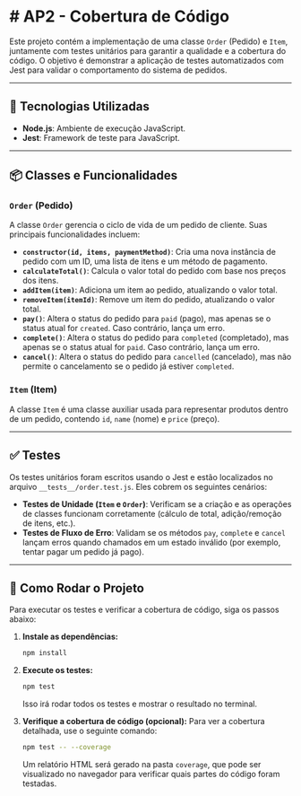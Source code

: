 # # AP2 - Cobertura de Código

Este projeto contém a implementação de uma classe `Order` (Pedido) e `Item`, juntamente com testes unitários para garantir a qualidade e a cobertura do código. O objetivo é demonstrar a aplicação de testes automatizados com Jest para validar o comportamento do sistema de pedidos.

---

## 🚀 Tecnologias Utilizadas

* **Node.js**: Ambiente de execução JavaScript.
* **Jest**: Framework de teste para JavaScript.

---

## 📦 Classes e Funcionalidades

### `Order` (Pedido)

A classe `Order` gerencia o ciclo de vida de um pedido de cliente. Suas principais funcionalidades incluem:

* **`constructor(id, items, paymentMethod)`**: Cria uma nova instância de pedido com um ID, uma lista de itens e um método de pagamento.
* **`calculateTotal()`**: Calcula o valor total do pedido com base nos preços dos itens.
* **`addItem(item)`**: Adiciona um item ao pedido, atualizando o valor total.
* **`removeItem(itemId)`**: Remove um item do pedido, atualizando o valor total.
* **`pay()`**: Altera o status do pedido para `paid` (pago), mas apenas se o status atual for `created`. Caso contrário, lança um erro.
* **`complete()`**: Altera o status do pedido para `completed` (completado), mas apenas se o status atual for `paid`. Caso contrário, lança um erro.
* **`cancel()`**: Altera o status do pedido para `cancelled` (cancelado), mas não permite o cancelamento se o pedido já estiver `completed`.

### `Item` (Item)

A classe `Item` é uma classe auxiliar usada para representar produtos dentro de um pedido, contendo `id`, `name` (nome) e `price` (preço).

---

## ✅ Testes

Os testes unitários foram escritos usando o Jest e estão localizados no arquivo `__tests__/order.test.js`. Eles cobrem os seguintes cenários:

* **Testes de Unidade (`Item` e `Order`)**: Verificam se a criação e as operações de classes funcionam corretamente (cálculo de total, adição/remoção de itens, etc.).
* **Testes de Fluxo de Erro**: Validam se os métodos `pay`, `complete` e `cancel` lançam erros quando chamados em um estado inválido (por exemplo, tentar pagar um pedido já pago).

---

## 🔧 Como Rodar o Projeto

Para executar os testes e verificar a cobertura de código, siga os passos abaixo:

1.  **Instale as dependências:**
    ```bash
    npm install
    ```
2.  **Execute os testes:**
    ```bash
    npm test
    ```
    Isso irá rodar todos os testes e mostrar o resultado no terminal.

3.  **Verifique a cobertura de código (opcional):**
    Para ver a cobertura detalhada, use o seguinte comando:
    ```bash
    npm test -- --coverage
    ```
    Um relatório HTML será gerado na pasta `coverage`, que pode ser visualizado no navegador para verificar quais partes do código foram testadas.
